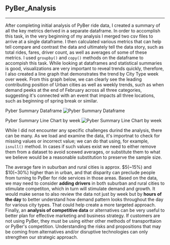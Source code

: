 ## PyBer_Analysis
---

After completing initial analysis of PyBer ride data, I created a summary of all the key metrics derived in a separate dataframe. In order to accomplish this task, in the very beginning of my analysis I merged two csv files to arrive at a single dataframe. I then calculated various metrics that can help tell compare and contrast the data and ultimately tell the data story, such as total rides, fares, driver count, as well as averages of some of these metrics. I used `groupby()` and `copy()` methods on the dataframe to accompish this task. While looking at dataframes and statistical summaries is good, visualizations are very important to reveal trends quickly, therefore, I also created a line graph that demonstrates the trend by City Type week over week. From this graph below, we can clearly see the leading contributing position of Urban cities as well as weekly trends, such as when demand peeks at the end of February across all three categories, suggesting it's connected with an event that impacts all three locations, such as beginning of spring break or similar.

Pyber Summary Dataframe
![Pyber Summary Dataframe](TBC)

Pyber Summary Line Chart by week
![Pyber Summary Line Chart by week](TBC)


While I did not encounter any specific challenges durind the analysis, there can be many. As we load and examine the data, it's importnat to check for missing values or incorrect value; we can do that using, for example, `isnull()` method. In cases if such values exist we need to either remove them from a dataset to avoid scewed averages, or substitute them to what we believe would be a reasonable substitution to preserve the sample size. 

The average fare in suburban and rural cities is approx. $5(~15%) and $10(~30%) higher than in urban, and that disparity can preclude people from turning to PyBer for ride services in those areas. Based on the data, we may need to consider **adding drivers** in both suburban and rural cities to stimulate competiton, which in turn will stimulate demand and growth. It would make sense to also review the data not just by week but by **hours of the day** to better understand how demand pattern looks throughout the day for various city types. That could help create a more targeted approach. Finally, an **analysis of competitive data** or alternatives can be very useful to better plan for effective marketing and business strategy. If customers are not using PyBer, they must be using either other methods of transporttaion or PyBer's competition. Understanding the risks and propositions that may be coming from alternatives and/or disruptive technologies can only strengthen our strategic approach.  

